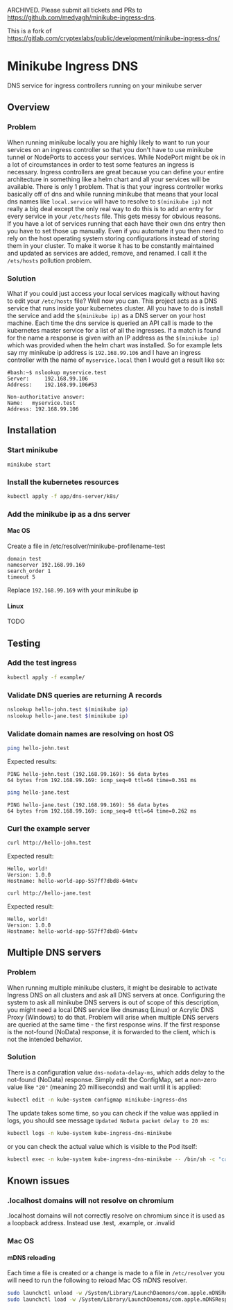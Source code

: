 ARCHIVED. Please submit all tickets and PRs to https://github.com/medyagh/minikube-ingress-dns.

This is a fork of https://gitlab.com/cryptexlabs/public/development/minikube-ingress-dns/

# Minikube Ingress DNS

DNS service for ingress controllers running on your minikube server

## Overview

### Problem
When running minikube locally you are highly likely to want to run your services on an ingress controller so that you don't have to use minikube tunnel or NodePorts to access your services. While NodePort might be ok in a lot of circumstances in order to test some features an ingress is necessary. Ingress controllers are great because you can define your entire architecture in something like a helm chart and all your services will be available. There is only 1 problem. That is that your ingress controller works basically off of dns and while running minikube that means that your local dns names like `local.service` will have to resolve to `$(minikube ip)` not really a big deal except the only real way to do this is to add an entry for every service in your `/etc/hosts` file. This gets messy for obvious reasons. If you have a lot of services running that each have their own dns entry then you have to set those up manually. Even if you automate it you then need to rely on the host operating system storing configurations instead of storing them in your cluster. To make it worse it has to be constantly maintained and updated as services are added, remove, and renamed. I call it the `/ets/hosts` pollution problem.

### Solution
What if you could just access your local services magically without having to edit your `/etc/hosts` file? Well now you can. This project acts as a DNS service that runs inside your kubernetes cluster. All you have to do is install the service and add the `$(minikube ip)` as a DNS server on your host machine. Each time the dns service is queried an API call is made to the kubernetes master service for a list of all the ingresses. If a match is found for the name a response is given with an IP address as the `$(minikube ip)` which was provided when the helm chart was installed. So for example lets say my minikube ip address is `192.168.99.106` and I have an ingress controller with the name of `myservice.local` then I would get a result like so: 

```text
#bash:~$ nslookup myservice.test
Server:		192.168.99.106
Address:	192.168.99.106#53

Non-authoritative answer:
Name:	myservice.test
Address: 192.168.99.106
```

## Installation

### Start minikube
```
minikube start
```

### Install the kubernetes resources
```bash
kubectl apply -f app/dns-server/k8s/
```

### Add the minikube ip as a dns server

#### Mac OS
Create a file in /etc/resolver/minikube-profilename-test
```
domain test
nameserver 192.168.99.169
search_order 1
timeout 5
```
Replace `192.168.99.169` with your minikube ip

#### Linux

TODO

## Testing

### Add the test ingress
```bash
kubectl apply -f example/
```

### Validate DNS queries are returning A records
```bash
nslookup hello-john.test $(minikube ip)
nslookup hello-jane.test $(minikube ip)
```

### Validate domain names are resolving on host OS
```bash
ping hello-john.test
```
Expected results:
```text
PING hello-john.test (192.168.99.169): 56 data bytes
64 bytes from 192.168.99.169: icmp_seq=0 ttl=64 time=0.361 ms
```
```bash
ping hello-jane.test
```
```text
PING hello-jane.test (192.168.99.169): 56 data bytes
64 bytes from 192.168.99.169: icmp_seq=0 ttl=64 time=0.262 ms
```

### Curl the example server
```bash
curl http://hello-john.test
```
Expected result:
```text
Hello, world!
Version: 1.0.0
Hostname: hello-world-app-557ff7dbd8-64mtv
```
```bash
curl http://hello-jane.test
```
Expected result:
```text
Hello, world!
Version: 1.0.0
Hostname: hello-world-app-557ff7dbd8-64mtv
```

## Multiple DNS servers

### Problem

When running multiple minikube clusters, it might be desirable to activate Ingress DNS on all clusters and ask all DNS servers at once. Configuring the system to ask all minikube DNS servers is out of scope of this description, you might need a local DNS service like dnsmasq (Linux) or Acrylic DNS Proxy (Windows) to do that. Problem will arise when multiple DNS servers are queried at the same time - the first response wins. If the first response is the not-found (NoData) response, it is forwarded to the client, which is not the intended behavior.

### Solution

There is a configuration value `dns-nodata-delay-ms`, which adds delay to the not-found (NoData) response. Simply edit the ConfigMap, set a non-zero value like `"20"` (meaning 20 milliseconds) and wait until it is applied:

```bash
kubectl edit -n kube-system configmap minikube-ingress-dns
```

The update takes some time, so you can check if the value was applied in logs, you should see message `Updated NoData packet delay to 20 ms`:

```bash
kubectl logs -n kube-system kube-ingress-dns-minikube
```

or you can check the actual value which is visible to the Pod itself:

```bash
kubectl exec -n kube-system kube-ingress-dns-minikube -- /bin/sh -c "cat /config/dns-nodata-delay-ms"
```

## Known issues

### .localhost domains will not resolve on chromium
.localhost domains will not correctly resolve on chromium since it is used as a loopback address. Instead use .test, .example, or .invalid

### Mac OS

#### mDNS reloading
Each time a file is created or a change is made to a file in `/etc/resolver` you will need to run the following to reload Mac OS mDNS resolver.
```bash
sudo launchctl unload -w /System/Library/LaunchDaemons/com.apple.mDNSResponder.plist
sudo launchctl load -w /System/Library/LaunchDaemons/com.apple.mDNSResponder.plist
```
